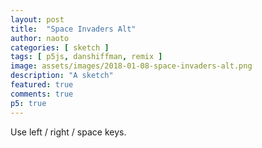 ```yaml
---
layout: post
title:  "Space Invaders Alt"
author: naoto
categories: [ sketch ]
tags: [ p5js, danshiffman, remix ]
image: assets/images/2018-01-08-space-invaders-alt.png
description: "A sketch"
featured: true
comments: true
p5: true
---
```


<div id = "p5sketch">
  <!-- p5 instance will be created here -->
</div>

Use left / right / space keys.

<script>
// Daniel Shiffman
// http://codingtra.in
// http://patreon.com/codingtrain
// Code for: https://youtu.be/biN3v3ef-Y0

// instance mode by Naoto Hieda

function Drop(sketch, x, y) {
  this.x = x;
  this.y = y;
  this.r = 8;
  this.toDelete = false;

  this.show = function() {
    sketch.stroke(255);
    sketch.strokeWeight(4);
    // sketch.ellipse(this.x, this.y, this.r*2, this.r*2);
    sketch.line(this.x, this.y, this.x, this.y + this.r*2);
  }

  this.evaporate = function() {
    this.toDelete = true;
  }

  this.hits = function(flower) {
    var d = sketch.dist(this.x, this.y, flower.x, flower.y);
    if (d < this.r + flower.r) {
      return true;
    } else {
      return false;
    }
  }

  this.move = function() {
    this.y = this.y - 5;
  }

}

function Flower(sketch, x, y, i) {
  this.dot1 = [
    [0, 0, 1, 0, 0, 0, 0, 0, 1, 0, 0],
    [0, 0, 0, 1, 0, 0, 0, 1, 0, 0, 0],
    [0, 0, 1, 1, 1, 1, 1, 1, 1, 0, 0],
    [0, 1, 1, 0, 1, 1, 1, 0, 1, 1, 0],
    [1, 1, 1, 1, 1, 1, 1, 1, 1, 1, 1],
    [1, 0, 1, 1, 1, 1, 1, 1, 1, 0, 1],
    [1, 0, 1, 0, 0, 0, 0, 0, 1, 0, 1],
    [0, 0, 0, 1, 1, 0, 1, 1, 0, 0, 0]
  ];

  this.dot2 = [
    [0, 0, 1, 0, 0, 0, 0, 0, 1, 0, 0],
    [1, 0, 0, 1, 0, 0, 0, 1, 0, 0, 1],
    [1, 0, 1, 1, 1, 1, 1, 1, 1, 0, 1],
    [1, 1, 1, 0, 1, 1, 1, 0, 1, 1, 1],
    [1, 1, 1, 1, 1, 1, 1, 1, 1, 1, 1],
    [0, 1, 1, 1, 1, 1, 1, 1, 1, 1, 0],
    [0, 0, 1, 0, 0, 0, 0, 0, 1, 0, 0],
    [0, 1, 0, 0, 0, 0, 0, 0, 0, 1, 0]
  ];
  this.x = x;
  this.y = y;
  this.rInit = 15;
  this.r = this.rInit;
  this.i = i;

  this.xdir = 1;

  this.grow = function() {
    this.r = this.r + 2;
  }

  this.shiftDown = function() {
    this.xdir *= -1;
    this.y += this.rInit;
  }

  this.move = function() {
    this.x = this.x + this.xdir;
  }

  this.show = function() {
    if(sketch.frameCount % 60 < 30) {
      this.dot = this.dot1;
    }
    else {
      this.dot = this.dot2;
    }

    sketch.noStroke();
    sketch.fill(255);
    //sketch.ellipse(this.x, this.y, this.r*2, this.r*2);
    sketch.push();
    var d = 8;
    if(this.r > 20) {
      sketch.fill(255, 0, 0);
      sketch.translate(sketch.width / 2, sketch.height / 2);
      var x = sketch.cos(this.i * 0.2 + sketch.millis() * 0.002 * 1) * 200;
      var y = sketch.sin(this.i * 0.2 + sketch.millis() * 0.002 * 2) * 200;
      sketch.translate(sketch.floor(x / d) * d, sketch.floor(y / d) * d);
    }
    else {
      sketch.translate(sketch.floor(this.x / d) * d, sketch.floor(this.y / d) * d);
    }

    sketch.scale(this.r / 4);

    if(this.r > 20) {
      //sketch.rotate(sketch.millis() * 0.01);
    }

    sketch.translate(-this.dot[0].length * 0.5, -this.dot.length * 0.5);
    for(var i = 0; i < this.dot.length; i++) {
      for(var j = 0; j < this.dot[0].length; j++) {
        if(this.dot[i][j] == 1) {
          sketch.rect(j, i, 1, 1);
        }
      }
    }
    sketch.pop();
  }

}

function Ship(sketch) {
  this.x = sketch.width/2;
  this.xdir = 0;

  this.show = function() {
    sketch.fill(255);
    sketch.rectMode(sketch.CENTER);
    sketch.rect(this.x, sketch.height-20, 20, 60);
  }

  this.setDir = function(dir) {
    this.xdir = dir;
  }

  this.move = function(dir) {
    this.x += this.xdir*5;
  }

}


var s = function (sketch) {

  var ship;
  var flowers = [];
  var drops = [];

  sketch.setup = function () {
    sketch.createCanvas(600, 600);
    ship = new Ship(sketch);
    // drop = new Drop(width/2, height/2);
    for (var i = 0; i < 2; i++) {
      for (var j = 0; j < 6; j++) {
        var x = j * 80 + 80;
        var y = i * 60 + 60;
        if(i == 0) x += 40;
        flowers.push(new Flower(sketch, x, y, flowers.length));
      }
    }
  }

  sketch.draw = function () {
    sketch.background(0);

    for (var i = 0; i < drops.length; i++) {
      drops[i].show();
      drops[i].move();
      for (var j = 0; j < flowers.length; j++) {
        if (drops[i].hits(flowers[j])) {
          flowers[j].grow();
          drops[i].evaporate();
        }
      }
    }

    var edge = false;

    for (var i = 0; i < flowers.length; i++) {
      flowers[i].show();
      flowers[i].move();
      if (flowers[i].x > sketch.width - flowers[i].r || flowers[i].x < flowers[i].r) {
        edge = true;
      }
    }

    if (edge) {
      for (var i = 0; i < flowers.length; i++) {
        flowers[i].shiftDown();
      }
    }

    for (var i = drops.length - 1; i >= 0; i--) {
      if (drops[i].toDelete) {
        drops.splice(i, 1);
      }
    }

    ship.show();
    ship.move();

  }

  sketch.keyReleased = function () {
    if (sketch.key != ' ') {
      ship.setDir(0);
    }
  }


  sketch.keyPressed = function () {
    if (sketch.key == ' ') {
      var drop = new Drop(sketch, ship.x, sketch.height);
      drops.push(drop);
    }

    if (sketch.keyCode === sketch.RIGHT_ARROW) {
      ship.setDir(1);
    } else if (sketch.keyCode === sketch.LEFT_ARROW) {
      ship.setDir(-1);
    }
  }

};

var myp5 = new p5(s, document.getElementById('p5sketch'));
</script>